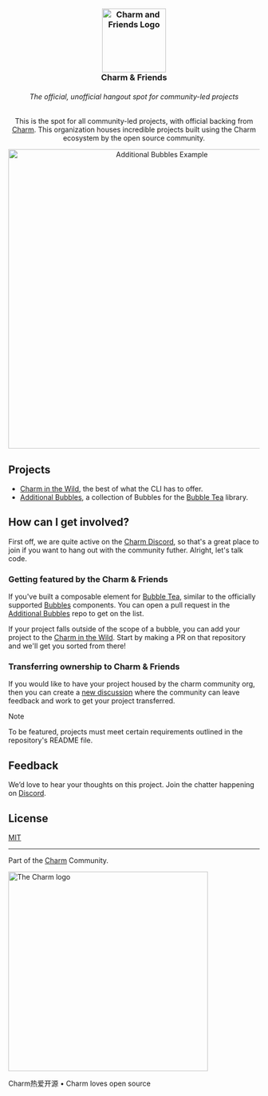 <!--
**Here are some ideas to get you started:**

🙋‍♀️ A short introduction - what is your organization all about?
🌈 Contribution guidelines - how can the community get involved?
👩‍💻 Useful resources - where can the community find your docs? Is there anything else the community should know?
🍿 Fun facts - what does your team eat for breakfast?
🧙 Remember, you can do mighty things with the power of [Markdown](https://docs.github.com/github/writing-on-github/getting-started-with-writing-and-formatting-on-github/basic-writing-and-formatting-syntax)
-->

<h3 align="center">
    <img width="128" src="https://github.com/user-attachments/assets/d074f8ed-76b9-409e-b5bc-431118734183" alt="Charm and Friends Logo"/><br/>
    Charm & Friends
</h3>

<h6 align="center">
The official, unofficial hangout spot for community-led projects
</h6>

<p align="center">
This is the spot for all community-led projects, with official backing from <a href="https://github.com/charmbracelet">Charm</a>. This organization houses incredible projects built using the Charm ecosystem by the open source community.
</p>

<p align="center">
    <a href="https://github.com/mistakenelf/teacup"><img src="https://github.com/mistakenelf/teacup/raw/main/assets/filetree.png" width="600" alt="Additional Bubbles Example">
    </a>
</p>

## Projects

- [Charm in the Wild][charm-in-the-wild], the best of what the CLI has to offer.
- [Additional Bubbles][additional-bubbles], a collection of Bubbles for the [Bubble Tea][bubbletea] library.

## How can I get involved?

First off, we are quite active on the [Charm Discord](https://charm.sh/chat), so that's a great place to join if you want to hang out with the community futher. Alright, let's talk code.

### Getting featured by the Charm & Friends

If you've built a composable element for [Bubble Tea][bubbletea], similar to the
officially supported [Bubbles][bubbles] components. You can open a pull request
in the [Additional Bubbles][additional-bubbles] repo to get on the list.

If your project falls outside of the scope of a bubble, you can add your project
to the [Charm in the Wild][charm-in-the-wild].  Start by making a PR on
that repository and we'll get you sorted from there!

### Transferring ownership to Charm & Friends

If you would like to have your project housed by the charm community org, then
you can create a [new discussion][new-discussion] where the community can leave
feedback and work to get your project transferred.

> [!NOTE]
> To be featured, projects must meet certain requirements outlined in the repository's README file.

## Feedback

We’d love to hear your thoughts on this project. Join the chatter happening on [Discord](https://charm.sh/chat).

## License

[MIT](https://github.com/charmbracelet/skate/raw/main/LICENSE)

***

Part of the [Charm](https://charm.sh) Community.

<a href="https://charm.sh/"><img alt="The Charm logo" src="https://stuff.charm.sh/charm-badge.jpg" width="400"></a>

Charm热爱开源 • Charm loves open source

[charm]: https://github.com/charmbracelet
[bubbles]: https://github.com/charmbracelet/bubbles
[bubbletea]: https://github.com/charmbracelet/bubbletea
[new-discussion]: https://github.com/orgs/charm-and-friends/discussions/new/choose
[additional-bubbles]: https://github.com/charm-and-friends/additional-bubbles
[charm-in-the-wild]: https://github.com/charm-and-friends/charm-in-the-wild

